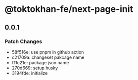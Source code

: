 # @toktokhan-fe/next-page-init

## 0.0.1

### Patch Changes

- 58f516e: use pnpm in github action
- c21709a: changeset pakcage name
- f11c21e: package.json name
- 270d669: setup husky
- 3194fde: initialize
